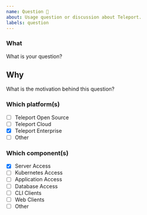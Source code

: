 ```yaml
---
name: Question 🤔
about: Usage question or discussion about Teleport.
labels: question
---
```

<!--
  Before opening a new issue, please search existing issues: https://github.com/gravitational/teleport/issues

  Useful Links:
  - Documentation: https://goteleport.com/teleport/docs/

  - For Open Source users, please post your question in Github Discussions: https://github.com/gravitational/teleport/discussions
  - For Enterprise customers, please open a support ticket via the Enterprise support portal: https://dashboard.gravitational.com/web/
-->
### What
What is your question?

## Why
What is the motivation behind this question?

### Which platform(s)
- [ ] Teleport Open Source
- [ ] Teleport Cloud
- [x] Teleport Enterprise
- [ ] Other

### Which component(s)
- [x] Server Access
- [ ] Kubernetes Access
- [ ] Application Access
- [ ] Database Access
- [ ] CLI Clients
- [ ] Web Clients
- [ ] Other
